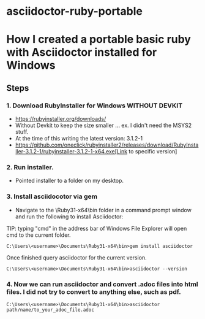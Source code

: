 # asciidoctor-ruby-portable

# How I created a portable basic ruby with Asciidoctor installed for Windows


## Steps

### 1. Download RubyInstaller for Windows WITHOUT DEVKIT

* https://rubyinstaller.org/downloads/
* Without Devkit to keep the size smaller ... ex. I didn't need the MSYS2 stuff.
* At the time of this writing the latest version: 3.1.2-1
* https://github.com/oneclick/rubyinstaller2/releases/download/RubyInstaller-3.1.2-1/rubyinstaller-3.1.2-1-x64.exe[Link to specific version]

### 2. Run installer.

* Pointed installer to a folder on my desktop.

### 3. Install asciidocotor via gem 

* Navigate to the \Ruby31-x64\bin folder in a command prompt window and run the following to install Asciidoctor:

TIP: typing "cmd" in the address bar of Windows File Explorer will open cmd to the current folder.

```
C:\Users\<username>\Documents\Ruby31-x64\bin>gem install asciidoctor
```

Once finished query asciidoctor for the current version.

```
C:\Users\<username>\Documents\Ruby31-x64\bin>asciidoctor --version
```

### 4. Now we can run asciidoctor and convert .adoc files into html files.  I did not try to convert to anything else, such as pdf.

```
C:\Users\<username>\Documents\Ruby31-x64\bin>asciidoctor path/name/to_your_adoc_file.adoc
```
